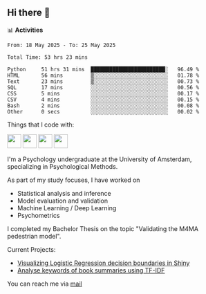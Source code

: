 ## Hi there 👋

📊 **Activities**
<!--START_SECTION:waka-->

```txt, python, markdown, r
From: 18 May 2025 - To: 25 May 2025

Total Time: 53 hrs 23 mins

Python     51 hrs 31 mins  ████████████████████████░   96.49 %
HTML       56 mins         ▒░░░░░░░░░░░░░░░░░░░░░░░░   01.78 %
Text       23 mins         ▒░░░░░░░░░░░░░░░░░░░░░░░░   00.73 %
SQL        17 mins         ░░░░░░░░░░░░░░░░░░░░░░░░░   00.56 %
CSS        5 mins          ░░░░░░░░░░░░░░░░░░░░░░░░░   00.17 %
CSV        4 mins          ░░░░░░░░░░░░░░░░░░░░░░░░░   00.15 %
Bash       2 mins          ░░░░░░░░░░░░░░░░░░░░░░░░░   00.08 %
Other      0 secs          ░░░░░░░░░░░░░░░░░░░░░░░░░   00.02 %
```

<!--END_SECTION:waka-->

Things that I code with:
<p>
  <img height="32" width="32" src="https://cdn.simpleicons.org/python/white"/>
  <img height="32" width="32" src="https://cdn.simpleicons.org/R/white"/>
  <img height="32" width="32" src="https://cdn.simpleicons.org/vim/white"/>
  <img height="32" width="32" src="https://cdn.simpleicons.org/linux/white"/>
</p>

I'm a Psychology undergraduate at the University of Amsterdam, specializing in Psychological Methods.

As part of my study focuses, I have worked on
- Statistical analysis and inference
- Model evaluation and validation
- Machine Learning / Deep Learning
- Psychometrics

I completed my Bachelor Thesis on the topic "Validating the M4MA pedestrian model".

Current Projects:
- [Visualizing Logistic Regression decision boundaries in Shiny](https://github.com/coopa33/Logistic-Regression-Boundary-Visualizer)
- [Analyse keywords of book summaries using TF-IDF](https://github.com/coopa33/Book-Keywords-Analysis)

You can reach me via [mail](dan.yu.h97@gmail.com) 




<!--
**coopa33/coopa33** is a ✨ _special_ ✨ repository because its `README.md` (this file) appears on your GitHub profile.

Here are some ideas to get you started:

- 🔭 I’m currently working on ...
- 🌱 I’m currently learning ...
- 👯 I’m looking to collaborate on ...
- 🤔 I’m looking for help with ...
- 💬 Ask me about ...
- 📫 How to reach me: ...
- 😄 Pronouns: ...
- ⚡ Fun fact: ...
-->
